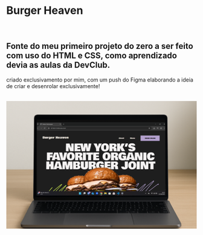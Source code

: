 <h1>Burger Heaven</h1>
<br>
<h2>Fonte do meu primeiro projeto do zero a ser feito com uso do HTML e CSS, como aprendizado devia as aulas da DevClub.</h2>
<p>criado exclusivamento por mim, com um push do Figma elaborando a ideia de criar e desenrolar exclusivamente!</p>
<br>
<img src="https://github.com/Matxeusoar/meu-primeiro-projeto-s-/blob/master/img/design-paraisoburger.png?raw=true">
